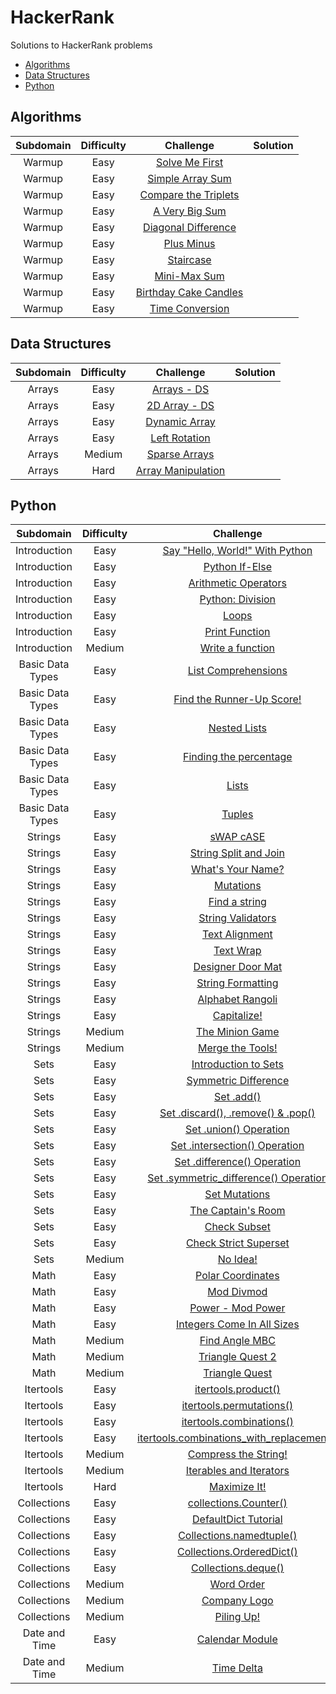 # HackerRank
Solutions to HackerRank problems

* [Algorithms](#algorithms)
* [Data Structures](#data-structures)
* [Python](#python)

## Algorithms
| Subdomain | Difficulty | Challenge | Solution |
|:---------:|:----------:|:---------:|:--------:|
|Warmup|Easy|[Solve Me First](https://www.hackerrank.com/challenges/solve-me-first/problem)| |
|Warmup|Easy|[Simple Array Sum](https://www.hackerrank.com/challenges/simple-array-sum/problem)| |
|Warmup|Easy|[Compare the Triplets](https://www.hackerrank.com/challenges/compare-the-triplets/problem)| |
|Warmup|Easy|[A Very Big Sum](https://www.hackerrank.com/challenges/a-very-big-sum/problem)| |
|Warmup|Easy|[Diagonal Difference](https://www.hackerrank.com/challenges/diagonal-difference/problem)| |
|Warmup|Easy|[Plus Minus](https://www.hackerrank.com/challenges/plus-minus/problem)| |
|Warmup|Easy|[Staircase](https://www.hackerrank.com/challenges/staircase/problem)| |
|Warmup|Easy|[Mini-Max Sum](https://www.hackerrank.com/challenges/mini-max-sum/problem)| |
|Warmup|Easy|[Birthday Cake Candles](https://www.hackerrank.com/challenges/birthday-cake-candles/problem)| |
|Warmup|Easy|[Time Conversion](https://www.hackerrank.com/challenges/time-conversion/problem)| |

## Data Structures
| Subdomain | Difficulty | Challenge | Solution |
|:---------:|:----------:|:---------:|:--------:|
|Arrays|Easy|[Arrays - DS](https://www.hackerrank.com/challenges/arrays-ds/problem)| |
|Arrays|Easy|[2D Array - DS](https://www.hackerrank.com/challenges/2d-array/problem)| |
|Arrays|Easy|[Dynamic Array](https://www.hackerrank.com/challenges/dynamic-array/problem)| |
|Arrays|Easy|[Left Rotation](https://www.hackerrank.com/challenges/array-left-rotation/problem)| |
|Arrays|Medium|[Sparse Arrays](https://www.hackerrank.com/challenges/sparse-arrays/problem)| |
|Arrays|Hard|[Array Manipulation](https://www.hackerrank.com/challenges/crush/problem)| |

## Python
| Subdomain | Difficulty | Challenge | Solution |
|:---------:|:----------:|:---------:|:--------:|
|Introduction|Easy|[Say "Hello, World!" With Python](https://www.hackerrank.com/challenges/py-hello-world/problem)|[py_hello_world.py](python/py_hello_world.py)|
|Introduction|Easy|[Python If-Else](https://www.hackerrank.com/challenges/py-if-else/problem)|[py_if_else.py](python/py_if_else.py)|
|Introduction|Easy|[Arithmetic Operators](https://www.hackerrank.com/challenges/python-arithmetic-operators/problem)|[python_arithmetic_operators.py](python/python_arithmetic_operators.py)|
|Introduction|Easy|[Python: Division](https://www.hackerrank.com/challenges/python-division/problem)|[python_division.py](python/python_division.py)|
|Introduction|Easy|[Loops](https://www.hackerrank.com/challenges/python-loops/problem)|[python_loops.py](python/python_loops.py)|
|Introduction|Easy|[Print Function](https://www.hackerrank.com/challenges/python-print/problem)|[python_print.py](python/python_print.py)|
|Introduction|Medium|[Write a function](https://www.hackerrank.com/challenges/write-a-function/problem)|[write_a_function.py](python/write_a_function.py)|
|Basic Data Types|Easy|[List Comprehensions](https://www.hackerrank.com/challenges/list-comprehensions/problem)|[list_comprehensions.py](python/list_comprehensions.py)|
|Basic Data Types|Easy|[Find the Runner-Up Score!](https://www.hackerrank.com/challenges/find-second-maximum-number-in-a-list/problem)|[find_second_maximum_number_in_a_list.py](python/find_second_maximum_number_in_a_list.py)|
|Basic Data Types|Easy|[Nested Lists](https://www.hackerrank.com/challenges/nested-list/problem)|[nested_list.py](python/nested_list.py)|
|Basic Data Types|Easy|[Finding the percentage](https://www.hackerrank.com/challenges/finding-the-percentage/problem)|[finding_the_percentage.py](python/finding_the_percentage.py)|
|Basic Data Types|Easy|[Lists](https://www.hackerrank.com/challenges/python-lists/problem)|[python_lists.py](python/python_lists.py)|
|Basic Data Types|Easy|[Tuples](https://www.hackerrank.com/challenges/python-tuples/problem)|[python_tuples.py](python/python_tuples.py)|
|Strings|Easy|[sWAP cASE](https://www.hackerrank.com/challenges/swap-case/problem)|[swap_case.py](python/swap_case.py)|
|Strings|Easy|[String Split and Join](https://www.hackerrank.com/challenges/python-string-split-and-join/problem)|[python_string_split_and_join.py](python/python_string_split_and_join.py)|
|Strings|Easy|[What's Your Name?](https://www.hackerrank.com/challenges/whats-your-name/problem)|[whats_your_name.py](python/whats_your_name.py)|
|Strings|Easy|[Mutations](https://www.hackerrank.com/challenges/python-mutations/problem)|[python_mutations.py](python/python_mutations.py)|
|Strings|Easy|[Find a string](https://www.hackerrank.com/challenges/find-a-string/problem)|[find_a_string.py](python/find_a_string.py)|
|Strings|Easy|[String Validators](https://www.hackerrank.com/challenges/string-validators/problem)|[string_validators.py](python/string_validators.py)|
|Strings|Easy|[Text Alignment](https://www.hackerrank.com/challenges/text-alignment/problem)|[text_alignment.py](python/text_alignment.py)|
|Strings|Easy|[Text Wrap](https://www.hackerrank.com/challenges/text-wrap/problem)|[text_wrap.py](python/text_wrap.py)|
|Strings|Easy|[Designer Door Mat](https://www.hackerrank.com/challenges/designer-door-mat/problem)|[designer_door_mat.py](python/designer_door_mat.py)|
|Strings|Easy|[String Formatting](https://www.hackerrank.com/challenges/python-string-formatting/problem)|[python_string_formatting.py](python/python_string_formatting.py)|
|Strings|Easy|[Alphabet Rangoli](https://www.hackerrank.com/challenges/alphabet-rangoli/problem)|[alphabet_rangoli.py](python/alphabet_rangoli.py)|
|Strings|Easy|[Capitalize!](https://www.hackerrank.com/challenges/capitalize/problem)|[capitalize.py](python/capitalize.py)|
|Strings|Medium|[The Minion Game](https://www.hackerrank.com/challenges/the-minion-game/problem)|[the_minion_game.py](python/the_minion_game.py)|
|Strings|Medium|[Merge the Tools!](https://www.hackerrank.com/challenges/merge-the-tools/problem)|[merge_the_tools.py](python/merge_the_tools.py)|
|Sets|Easy|[Introduction to Sets](https://www.hackerrank.com/challenges/py-introduction-to-sets/problem)|[py_introduction_to_sets.py](python/py_introduction_to_sets.py)|
|Sets|Easy|[Symmetric Difference](https://www.hackerrank.com/challenges/symmetric-difference/problem)|[symmetric_difference.py](python/symmetric_difference.py)|
|Sets|Easy|[Set .add()](https://www.hackerrank.com/challenges/py-set-add/problem)|[py_set_add.py](python/py_set_add.py)|
|Sets|Easy|[Set .discard(), .remove() & .pop()](https://www.hackerrank.com/challenges/py-set-discard-remove-pop/problem)|[py_set_discard_remove_pop.py](python/py_set_discard_remove_pop.py)|
|Sets|Easy|[Set .union() Operation](https://www.hackerrank.com/challenges/py-set-union/problem)|[py_set_union.py](python/py_set_union.py)|
|Sets|Easy|[Set .intersection() Operation](https://www.hackerrank.com/challenges/py-set-intersection-operation/problem)|[py_set_intersection_operation.py](python/py_set_intersection_operation.py)|
|Sets|Easy|[Set .difference() Operation](https://www.hackerrank.com/challenges/py-set-difference-operation/problem)|[py_set_difference_operation.py](python/py_set_difference_operation.py)|
|Sets|Easy|[Set .symmetric_difference() Operation](https://www.hackerrank.com/challenges/py-set-symmetric-difference-operation/problem)|[py_set_symmetric_difference_operation.py](python/py_set_symmetric_difference_operation.py)|
|Sets|Easy|[Set Mutations](https://www.hackerrank.com/challenges/py-set-mutations/problem)|[py_set_mutations.py](python/py_set_mutations.py)|
|Sets|Easy|[The Captain's Room](https://www.hackerrank.com/challenges/py-the-captains-room/problem)|[py_the_captains_room.py](python/py_the_captains_room.py)|
|Sets|Easy|[Check Subset](https://www.hackerrank.com/challenges/py-check-subset/problem)|[py_check_subset.py](python/py_check_subset.py)|
|Sets|Easy|[Check Strict Superset](https://www.hackerrank.com/challenges/py-check-strict-superset/problem)|[py_check_strict_superset.py](python/py_check_strict_superset.py)|
|Sets|Medium|[No Idea!](https://www.hackerrank.com/challenges/no-idea/problem)|[no_idea.py](python/no_idea.py)|
|Math|Easy|[Polar Coordinates](https://www.hackerrank.com/challenges/polar-coordinates/problem)|[polar_coordinates.py](python/polar_coordinates.py)|
|Math|Easy|[Mod Divmod](https://www.hackerrank.com/challenges/python-mod-divmod/problem)|[python_mod_divmod.py](python/python_mod_divmod.py)|
|Math|Easy|[Power - Mod Power](https://www.hackerrank.com/challenges/python-power-mod-power/problem)|[python_power_mod_power.py](python/python_power_mod_power.py)|
|Math|Easy|[Integers Come In All Sizes](https://www.hackerrank.com/challenges/python-integers-come-in-all-sizes/problem)|[python_integers_come_in_all_sizes.py](python/python_integers_come_in_all_sizes.py)|
|Math|Medium|[Find Angle MBC](https://www.hackerrank.com/challenges/find-angle/problem)|[find_angle.py](python/find_angle.py)|
|Math|Medium|[Triangle Quest 2](https://www.hackerrank.com/challenges/triangle-quest-2/problem)|[triangle_quest_2.py](python/triangle_quest_2.py)|
|Math|Medium|[Triangle Quest](https://www.hackerrank.com/challenges/python-quest-1/problem)|[python_quest_1.py](python/python_quest_1.py)|
|Itertools|Easy|[itertools.product()](https://www.hackerrank.com/challenges/itertools-product/problem)|[itertools_product.py](python/itertools_product.py)|
|Itertools|Easy|[itertools.permutations()](https://www.hackerrank.com/challenges/itertools-permutations/problem)|[itertools_permutations.py](python/itertools_permutations.py)|
|Itertools|Easy|[itertools.combinations()](https://www.hackerrank.com/challenges/itertools-combinations/problem)|[itertools_combinations.py](python/itertools_combinations.py)|
|Itertools|Easy|[itertools.combinations_with_replacement()](https://www.hackerrank.com/challenges/itertools-combinations-with-replacement/problem)|[itertools_combinations_with_replacement.py](python/itertools_combinations_with_replacement.py)|
|Itertools|Medium|[Compress the String!](https://www.hackerrank.com/challenges/compress-the-string/problem)|[compress_the_string.py](python/compress_the_string.py)|
|Itertools|Medium|[Iterables and Iterators](https://www.hackerrank.com/challenges/iterables-and-iterators/problem)|[iterables_and_iterators.py](python/iterables_and_iterators.py)|
|Itertools|Hard|[Maximize It!](https://www.hackerrank.com/challenges/maximize-it/problem)|[maximize_it.py](python/maximize_it.py)|
|Collections|Easy|[collections.Counter()](https://www.hackerrank.com/challenges/collections-counter/problem)|[collections_counter.py](python/collections_counter.py)|
|Collections|Easy|[DefaultDict Tutorial](https://www.hackerrank.com/challenges/defaultdict-tutorial/problem)|[defaultdict_tutorial.py](python/defaultdict_tutorial.py)|
|Collections|Easy|[Collections.namedtuple()](https://www.hackerrank.com/challenges/py-collections-namedtuple/problem)|[py_collections_namedtuple.py](python/py_collections_namedtuple.py)|
|Collections|Easy|[Collections.OrderedDict()](https://www.hackerrank.com/challenges/py-collections-ordereddict/problem)|[py_collections_ordereddict.py](python/py_collections_ordereddict.py)|
|Collections|Easy|[Collections.deque()](https://www.hackerrank.com/challenges/py-collections-deque/problem)|[py_collections_deque.py](python/py_collections_deque.py)|
|Collections|Medium|[Word Order](https://www.hackerrank.com/challenges/word-order/problem)|[word_order.py](python/word_order.py)|
|Collections|Medium|[Company Logo](https://www.hackerrank.com/challenges/most-commons/problem)|[most_commons.py](python/most_commons.py)|
|Collections|Medium|[Piling Up!](https://www.hackerrank.com/challenges/piling-up/problem)|[piling_up.py](python/piling_up.py)|
|Date and Time|Easy|[Calendar Module](https://www.hackerrank.com/challenges/calendar-module/problem)|[]()|
|Date and Time|Medium|[Time Delta](https://www.hackerrank.com/challenges/python-time-delta/problem)|[]()|
